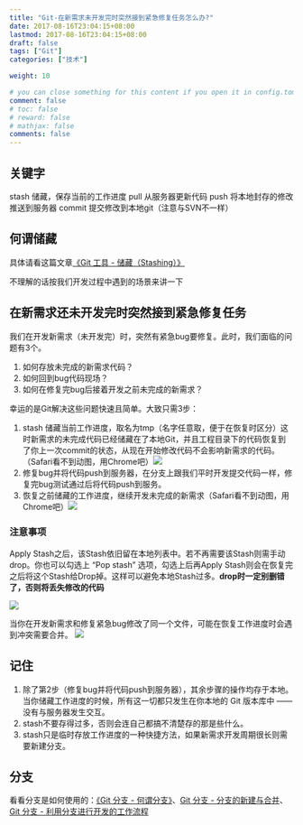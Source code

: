 ```yaml
---
title: "Git-在新需求未开发完时突然接到紧急修复任务怎么办?"
date: 2017-08-16T23:04:15+08:00
lastmod: 2017-08-16T23:04:15+08:00
draft: false
tags: ["Git"]
categories: ["技术"]

weight: 10

# you can close something for this content if you open it in config.toml.
comment: false
# toc: false
# reward: false
# mathjax: false
comments: false
---
```

<!-- toc -->
## 关键字
stash 储藏，保存当前的工作进度
pull 从服务器更新代码
push 将本地封存的修改推送到服务器
commit 提交修改到本地git（注意与SVN不一样）
<!-- more -->

## 何谓储藏
具体请看这篇文章[《Git 工具 - 储藏（Stashing）》](https://git-scm.com/book/zh/v1/Git-工具-储藏（Stashing）)

不理解的话按我们开发过程中遇到的场景来讲一下

## 在新需求还未开发完时突然接到紧急修复任务

我们在开发新需求（未开发完）时，突然有紧急bug要修复。此时，我们面临的问题有3个。

1. 如何存放未完成的新需求代码？
2. 如何回到bug代码现场？
3. 如何在修复完bug后接着开发之前未完成的新需求？

幸运的是Git解决这些问题快速且简单。大致只需3步：

1. stash 储藏当前工作进度，取名为tmp（名字任意取，便于在恢复时区分）这时新需求的未完成代码已经储藏在了本地Git，并且工程目录下的代码恢复到了你上一次commit的状态，从现在开始修改代码不会影响新需求的代码。（Safari看不到动图，用Chrome吧）![](http://7xnocv.com1.z0.glb.clouddn.com/git-stash-01.gif)
2. 修复bug并将代码push到服务器，在分支上跟我们平时开发提交代码一样，修复完bug测试通过后将代码push到服务。
3. 恢复之前储藏的工作进度，继续开发未完成的新需求（Safari看不到动图，用Chrome吧）![](http://7xnocv.com1.z0.glb.clouddn.com/git-stash-02.gif)

### 注意事项
Apply Stash之后，该Stash依旧留在本地列表中。若不再需要该Stash则需手动drop。你也可以勾选上 “Pop stash” 选项，勾选上后再Apply Stash则会在恢复完之后将这个Stash给Drop掉。这样可以避免本地Stash过多。**drop时一定别删错了，否则将丢失修改的代码**

![](http://7xnocv.com1.z0.glb.clouddn.com/20170820230315_kBevmw_Screenshot.jpeg)

当你在开发新需求和修复紧急bug修改了同一个文件，可能在恢复工作进度时会遇到冲突需要合并。
![](http://7xnocv.com1.z0.glb.clouddn.com/20170820230330_anjAIQ_Screenshot.jpeg)

## 记住
1. 除了第2步（修复bug并将代码push到服务器），其余步骤的操作均存于本地。 当你储藏工作进度的时候，所有这一切都只发生在你本地的 Git 版本库中 —— 没有与服务器发生交互。
2. stash不要存得过多，否则会连自己都搞不清楚存的那是些什么。
3. stash只是临时存放工作进度的一种快捷方法，如果新需求开发周期很长则需要新建分支。

## 分支
看看分支是如何使用的：[《Git 分支 - 何谓分支》](https://git-scm.com/book/zh/v1/Git-分支-何谓分支)、[Git 分支 - 分支的新建与合并](https://git-scm.com/book/zh/v1/Git-分支-分支的新建与合并)、[Git 分支 - 利用分支进行开发的工作流程](https://git-scm.com/book/zh/v1/Git-分支-利用分支进行开发的工作流程)
